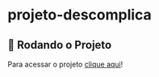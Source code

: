 # projeto-descomplica

## 🔗 Rodando o Projeto

Para acessar o projeto <a href="https://rafael-vas.github.io/projeto-descomplica/" target="_blank">clique aqui</a>!

